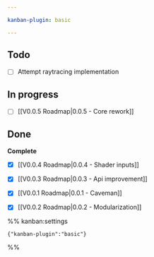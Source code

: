 ```yaml
---

kanban-plugin: basic

---
```


## Todo

- [ ] Attempt raytracing implementation


## In progress

- [ ] [[V0.0.5 Roadmap|0.0.5 - Core rework]]


## Done

**Complete**
- [x] [[V0.0.4 Roadmap|0.0.4 - Shader inputs]]
- [x] [[V0.0.3 Roadmap|0.0.3 - Api improvement]]
- [x] [[V0.0.1 Roadmap|0.0.1 - Caveman]]
- [x] [[V0.0.2 Roadmap|0.0.2 - Modularization]]




%% kanban:settings
```
{"kanban-plugin":"basic"}
```
%%